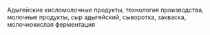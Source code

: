 Адыгейские кисломолочные продукты, технология производства, молочные продукты, сыр адыгейский, сыворотка, закваска, молочнокислая ферментация 
